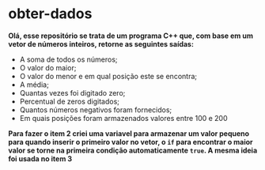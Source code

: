 # obter-dados

**Olá, esse repositório se trata de um programa C++ que, com base em um vetor de números inteiros, retorne as seguintes saídas:**

* A soma de todos os números;
* O valor do maior;
* O valor do menor e em qual posição este se encontra;
* A média;
* Quantas vezes foi digitado zero;
* Percentual de zeros digitados;
* Quantos números negativos foram fornecidos;
* Em quais posições foram armazenados valores entre 100 e 200

**Para fazer o item 2 criei uma variavel para armazenar um valor pequeno para quando inserir o primeiro valor no vetor, o `if` para encontrar o maior valor se torne na primeira condição automaticamente `true`. A mesma ideia foi usada no item 3**
